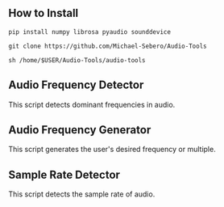 ## How to Install
```
pip install numpy librosa pyaudio sounddevice

git clone https://github.com/Michael-Sebero/Audio-Tools

sh /home/$USER/Audio-Tools/audio-tools
```

## Audio Frequency Detector
This script detects dominant frequencies in audio. 

## Audio Frequency Generator
This script generates the user's desired frequency or multiple.

## Sample Rate Detector
This script detects the sample rate of audio.
